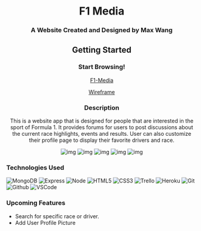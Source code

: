 <div id="description" align="center">

# F1 Media

### A Website Created and Designed by Max Wang

## Getting Started

### Start Browsing!
[F1-Media](https://f1-media-app.herokuapp.com/)

[Wireframe](https://trello.com/b/gxSbIyIe/f1-webapp)

### Description

This is a website app that is designed for people that are interested in 
the sport of Formula 1. It provides forums for users to post discussions 
about the current race highlights, events and results. User can also 
customize their profile page to display their favorite drivers and race.


![img](https://i.imgur.com/Lyv0HoH.jpg)
![img](https://i.imgur.com/qzNqp0c.png)
![img](https://i.imgur.com/94EC7Xc.png)
![img](https://i.imgur.com/xiqXlei.png)
![img](https://i.imgur.com/mv0Ktqy.png)
</div>


### Technologies Used

![MongoDB](https://img.shields.io/badge/-MongoDB-05122A?style=flat&logo=mongodb)
![Express](https://img.shields.io/badge/-Express-05122A?style=flat&logo=express)
![Node](https://img.shields.io/badge/-Node.js-05122A?style=flat&logo=node.js)
![HTML5](https://img.shields.io/badge/-HTML5-05122A?style=flat&logo=html5)
![CSS3](https://img.shields.io/badge/-CSS-05122A?style=flat&logo=css3)
![Trello](https://img.shields.io/badge/-Trello-05122A?style=flat&logo=trello)
![Heroku](https://img.shields.io/badge/-Heroku-05122A?style=flat&logo=heroku)
![Git](https://img.shields.io/badge/-Git-05122A?style=flat&logo=git)
![Github](https://img.shields.io/badge/-GitHub-05122A?style=flat&logo=github)
![VSCode](https://img.shields.io/badge/-VS_Code-05122A?style=flat&logo=visualstudio)


### Upcoming Features
* Search for specific race or driver.
* Add User Profile Picture